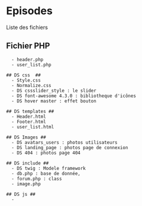 # Episodes #
  
  Liste des fichiers
  
  ## Fichier PHP ##
      - header.php
      - user_list.php
      
    ## DS css  ##
      - Style.css
      - Normalize.css
      - DS cssslider_style : le slider
      - DS font-awesome 4.3.0 : bibliotheque d'icônes
      - DS hover master : effet bouton
  
    ## DS templates ##
      - Header.html
      - Footer.html
      - user_list.html 
      
    ## DS Images ##
      - DS avatars_users : photos utilisateurs
      - DS landing_page : photos page de connexion 
      - DS 404 : photos page 404
      
    ## DS include ##
      - DS twig : Modele framework
      - db.php : base de donnée, 
      - forum.php : class
      - image.php
      
    ## DS js ##
      -
      
    

    
